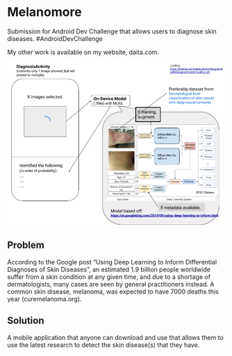 # Melanomore
Submission for Android Dev Challenge that allows users to diagnose skin diseases. #AndroidDevChallenge

My other work is available on my website, daita.com.

![Melanomore Drawing](https://github.com/vdaita/Melanomore/blob/master/Melanomore%20Drawing.png?raw=true)

## Problem
According to the Google post “Using Deep Learning to Inform Differential Diagnoses of Skin Diseases”, an estimated 1.9 billion people worldwide suffer from a skin condition at any given time, and due to a shortage of dermatologists, many cases are seen by general practitioners instead. A common skin disease, melanoma, was expected to have 7000 deaths this year (curemelanoma.org). 

## Solution
A mobile application that anyone can download and use that allows them to use the latest research to detect the skin disease(s) that they have.
